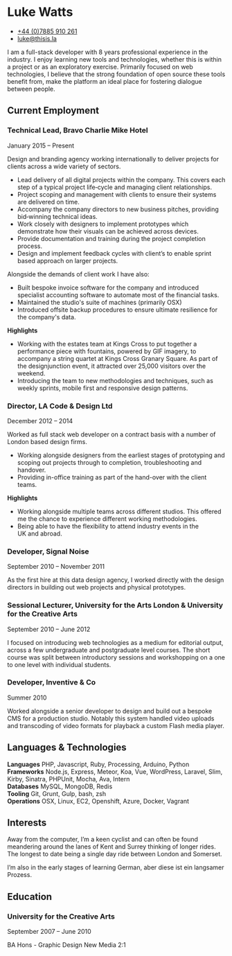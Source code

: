 Luke Watts
===

* [+44 (0)7885 910 261](tel:00447885910261) 
* [luke@thisis.la](mailto:luke@thisis.la)

I am a full-stack developer with 8 years professional experience in the industry. I enjoy learning new tools and technologies, whether this is within a project or as an exploratory exercise. Primarily focused on web technologies, I believe that the strong foundation of open source these tools benefit from, make the platform an ideal place for fostering dialogue between people.


Current Employment
---

### Technical Lead, Bravo Charlie Mike Hotel
January 2015 – Present

Design and branding agency working internationally to deliver projects for clients across a wide variety of sectors.

* Lead delivery of all digital projects within the company. This covers each step of a typical project life&#8209;cycle and managing client relationships.
* Project scoping and management with clients to ensure their systems are delivered on time.
* Accompany the company directors to new business pitches, providing bid&#8209;winning technical ideas.
* Work closely with designers to implement prototypes which demonstrate how their visuals can be achieved across devices. 
* Provide documentation and training during the project completion process.
* Design and implement feedback cycles with client’s to enable sprint based approach on larger projects.

Alongside the demands of client work I have also:

* Built bespoke invoice software for the company and introduced specialist accounting software to automate most of the financial tasks.
* Maintained the studio's suite of machines (primarily OSX)
* Introduced offsite backup procedures to ensure ultimate resilience for the company's data.

__Highlights__

* Working with the estates team at Kings Cross to put together a performance piece with fountains, powered by GIF imagery, to accompany a string quartet at Kings Cross Granary Square. As part of the designjunction event, it attracted over 25,000 visitors over the weekend. 
* Introducing the team to new methodologies and techniques, such as weekly sprints, mobile first and responsive design patterns. 


### Director, LA Code & Design Ltd
December 2012 – 2014

Worked as full stack web developer on a contract basis with a number of London based design firms. 

* Working alongside designers from the earliest stages of prototyping and scoping out projects through to completion, troubleshooting and handover.
* Providing in-office training as part of the hand-over with the client teams.

__Highlights__

* Working alongside multiple teams across different studios. This offered me the chance to experience different working methodologies. 
* Being able to have the flexibility to attend industry events in the UK and abroad.  


### Developer, Signal Noise
September 2010 – November 2011

As the first hire at this data design agency, I worked directly with the design directors in building out web projects and physical prototypes. 


### Sessional Lecturer, University for the Arts London & University for the Creative Arts
September 2010 – June 2012

I focused on introducing web technologies as a medium for editorial output, across a few undergraduate and postgraduate level courses. The short course was split between introductory sessions and workshopping on a one to one level with individual students.

### Developer, Inventive & Co
Summer 2010

Worked alongside a senior developer to design and build out a bespoke CMS for a production studio. Notably this system handled video uploads and transcoding of video formats for playback a custom Flash media player.


Languages & Technologies
---

__Languages__ PHP, Javascript, Ruby, Processing, Arduino, Python  
__Frameworks__ Node.js, Express, Meteor, Koa, Vue, WordPress, Laravel, Slim, Kirby, Sinatra, PHPUnit, Mocha, Ava, Intern  
__Databases__ MySQL, MongoDB, Redis  
__Tooling__ Git, Grunt, Gulp, bash, zsh  
__Operations__ OSX, Linux, EC2, Openshift, Azure, Docker, Vagrant  


Interests
---

Away from the computer, I’m a keen cyclist and can often be found meandering around the lanes of Kent and Surrey thinking of longer rides. The longest to date being a single day ride between London and Somerset.

I’m also in the early stages of learning German, aber diese ist ein langsamer Prozess.


Education
---

### University for the Creative Arts
September 2007 – June 2010

BA Hons - Graphic Design New Media 2:1